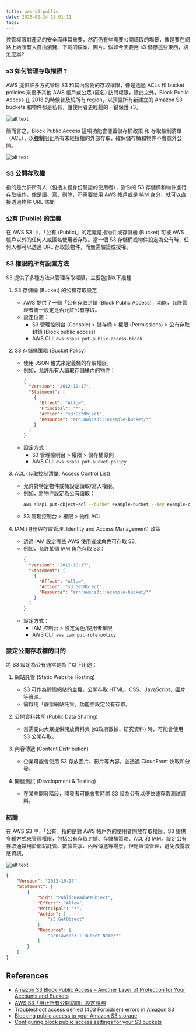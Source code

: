 ```yaml
---
title: aws-s3-public
date: 2025-02-24 18:01:11
tags:
---
```



控管權限對產品的安全面非常重要，然而仍有些需要公開讀取的場景，像是要在網路上給所有人自由瀏覽、下載的檔案、圖片。假如今天要用 s3 儲存這些東西，該怎麼辦?

### s3 如何管理存取權限 ?
AWS 提供許多方式管理 S3 和其內容物的存取權限，像是透過 ACLs 和 bucket policies 來授予其他 AWS 帳戶或公眾 (匿名) 訪問權限，除此之外，Block Public Access 在 2018 的時候普及於所有 region，以預設所有新建立的 Amazon S3 buckets 和物件都是私有，讓使用者更輕鬆的一鍵保護 s3。

![alt text](image-19.png)

簡而言之，Block Public Access 這項功能會覆蓋儲存桶政策 和 存取控制清單（ACL），以**強制**阻止所有未經授權的外部存取，確保儲存桶和物件不會意外公開。


![alt text](image-13.png)

### S3  公開存取權 
指的是允許所有人（包括未經身份驗證的使用者），對你的 S3 存儲桶和物件進行存取操作，像是讀、寫、刪除，不需要使用 AWS 帳戶或是 IAM 身分，就可以直接透過物件 URL 訪問

### 公有 (Public) 的定義
在 AWS S3 中，「公有 (Public)」的定義是指物件或存儲桶 (Bucket) 可被 AWS 帳戶以外的任何人或匿名使用者存取。當一個 S3 存儲桶或物件設定為公有時，任何人都可以透過 URL 存取該物件，而無需驗證或授權。

### S3 權限的所有設置方法
S3 提供了多種方法來管理存取權限，主要包括以下幾種：

1. S3 存儲桶 (Bucket) 的公有存取設定
   - AWS 提供了一個「公有存取封鎖 (Block Public Access)」功能，允許管理者統一設定是否允許公有存取。
   - 設定位置：
     - S3 管理控制台 (Console) > 儲存桶 > 權限 (Permissions) > 公有存取封鎖 (Block public access)
     - AWS CLI: `aws s3api put-public-access-block`

2. S3 存儲桶策略 (Bucket Policy)
   - 使用 JSON 格式來定義桶的存取權限。
   - 例如，允許所有人讀取存儲桶內的物件：
     ```json
     {
       "Version": "2012-10-17",
       "Statement": [
         {
           "Effect": "Allow",
           "Principal": "*",
           "Action": "s3:GetObject",
           "Resource": "arn:aws:s3:::example-bucket/*"
         }
       ]
     }
     ```
   - 設定方式：
     - S3 管理控制台 > 權限 > 儲存桶原則
     - AWS CLI: `aws s3api put-bucket-policy`

3. ACL (存取控制清單, Access Control List)
   - 允許對特定物件或桶設定讀取/寫入權限。
   - 例如，將物件設定為公有讀取：
     ```bash
     aws s3api put-object-acl --bucket example-bucket --key example-object --acl public-read
     ```
   - S3 管理控制台 > 權限 > 物件 ACL

4. IAM (身份與存取管理, Identity and Access Management) 政策
   - 透過 IAM 設定哪些 AWS 使用者或角色可存取 S3。
   - 例如，允許某個 IAM 角色存取 S3：
     ```json
     {
       "Version": "2012-10-17",
       "Statement": [
         {
           "Effect": "Allow",
           "Action": "s3:GetObject",
           "Resource": "arn:aws:s3:::example-bucket/*"
         }
       ]
     }
     ```
   - 設定方式：
     - IAM 控制台 > 設定角色/使用者權限
     - AWS CLI: `aws iam put-role-policy`

### 設定公開存取權的目的
將 S3 設定為公有通常是為了以下用途：

1. 網站託管 (Static Website Hosting)
   - S3 可作為靜態網站的主機，公開存取 HTML、CSS、JavaScript、圖片等資源。
   - 需啟用「靜態網站託管」功能並設定公有存取。

2. 公開資料共享 (Public Data Sharing)
   - 當需要向大眾提供開放資料集 (如政府數據、研究資料) 時，可能會使用 S3 公開存取。

3. 內容傳遞 (Content Distribution)
   - 企業可能會使用 S3 存放圖片、影片等內容，並透過 CloudFront 快取和分發。

4. 開發測試 (Development & Testing)
   - 在某些開發階段，開發者可能會暫時將 S3 設為公有以便快速存取測試資料。

### 結論
在 AWS S3 中，「公有」指的是對 AWS 帳戶外的使用者開放存取權限。S3 提供多種方式來管理權限，包括公有存取封鎖、存儲桶策略、ACL 和 IAM。設定公有存取通常用於網站託管、數據共享、內容傳遞等場景，但應謹慎管理，避免洩露敏感資訊。




![alt text](image-3.png)

```json
{
    "Version": "2012-10-17",
    "Statement": [
        {
            "Sid": "PublicReadGetObject",
            "Effect": "Allow",
            "Principal": "*",
            "Action": [
                "s3:GetObject"
            ],
            "Resource": [
                "arn:aws:s3:::Bucket-Name/*"
            ]
        }
    ]
}
```

## References
- [Amazon S3 Block Public Access – Another Layer of Protection for Your Accounts and Buckets](https://aws.amazon.com/tw/blogs/aws/amazon-s3-block-public-access-another-layer-of-protection-for-your-accounts-and-buckets/)
- [AWS S3「阻止所有公開訪問」設定說明](https://realnewbie.com/coding/basic-concent/aws-s3-block-all-public-access-settings/)
- [Troubleshoot access denied (403 Forbidden) errors in Amazon S3](https://docs.aws.amazon.com/AmazonS3/latest/userguide/troubleshoot-403-errors.html)
- [Blocking public access to your Amazon S3 storage](https://docs.aws.amazon.com/AmazonS3/latest/userguide/access-control-block-public-access.html#access-control-block-public-access-policy-status)
- [Configuring block public access settings for your S3 buckets](https://docs.aws.amazon.com/AmazonS3/latest/userguide/configuring-block-public-access-bucket.html)